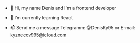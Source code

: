 - 👋 Hi, my name Denis and I'm a frontend developer

- 🌱 I’m currently learning React 

- 📫 Send me a message Telegramm: @DenisKy95 or E-mail: kyznecov995@icloud.com

<!---
KuznecovDenis/KuznecovDenis is a ✨ special ✨ repository because its `README.md` (this file) appears on your GitHub profile.
You can click the Preview link to take a look at your changes.
--->
